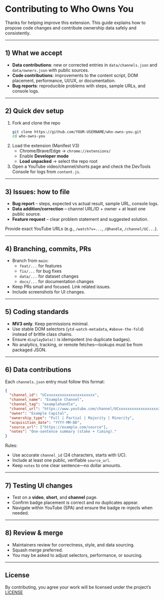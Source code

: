 # Contributing to Who Owns You

Thanks for helping improve this extension. This guide explains how to propose code changes and contribute ownership data safely and consistently.

---

## 1) What we accept

- **Data contributions**: new or corrected entries in `data/channels.json` and `data/owners.json` with public sources.
- **Code contributions**: improvements to the content script, DOM placement, performance, UI/UX, or documentation.
- **Bug reports**: reproducible problems with steps, sample URLs, and console logs.

---

## 2) Quick dev setup

1. Fork and clone the repo
   ```bash
   git clone https://github.com/YOUR-USERNAME/who-owns-you.git
   cd who-owns-you
   ```
2. Load the extension (Manifest V3)
   - Chrome/Brave/Edge → `chrome://extensions/`
   - Enable **Developer mode**
   - **Load unpacked** → select the repo root
3. Open a YouTube video/channel/shorts page and check the DevTools Console for logs from `content.js`.

---

## 3) Issues: how to file

- **Bug report** – steps, expected vs actual result, sample URL, console logs.
- **Data addition/correction** – channel URL/ID + owner + at least one public source.
- **Feature request** – clear problem statement and suggested solution.

Provide exact YouTube URLs (e.g., `/watch?v=...`, `/@handle`, `/channel/UC...`).

---

## 4) Branching, commits, PRs

- Branch from `main`:
  - `feat/...` for features
  - `fix/...` for bug fixes
  - `data/...` for dataset changes
  - `docs/...` for documentation changes
- Keep PRs small and focused. Link related issues.
- Include screenshots for UI changes.

---

## 5) Coding standards

- **MV3 only**. Keep permissions minimal.
- Use stable DOM selectors (`ytd-watch-metadata`, `#above-the-fold`) instead of brittle class chains.
- Ensure `displayData()` is idempotent (no duplicate badges).
- No analytics, tracking, or remote fetches—lookups must be from packaged JSON.

---

## 6) Data contributions

Each `channels.json` entry must follow this format:

```json
{
  "channel_id": "UCxxxxxxxxxxxxxxxxxxxxxx",
  "channel_name": "Example Channel",
  "channel_tag": "examplehandle",
  "channel_url": "https://www.youtube.com/channel/UCxxxxxxxxxxxxxxxxxxxxxx",
  "owner": "Example Capital",
  "ownership_type": "Full | Partial | Majority | Minority",
  "acquisition_date": "YYYY-MM-DD",
  "source_url": ["https://example.com/source"],
  "notes": "One-sentence summary (stake + timing)."
}
```

Rules:
- Use accurate `channel_id` (24 characters, starts with UC).
- Include at least one public, verifiable `source_url`.
- Keep `notes` to one clear sentence—no dollar amounts.

---

## 7) Testing UI changes

- Test on a **video**, **short**, and **channel** page.
- Confirm badge placement is correct and no duplicates appear.
- Navigate within YouTube (SPA) and ensure the badge re-injects when needed.

---

## 8) Review & merge

- Maintainers review for correctness, style, and data sourcing.
- Squash merge preferred.
- You may be asked to adjust selectors, performance, or sourcing.

---

## License

By contributing, you agree your work will be licensed under the project’s [LICENSE](https://github.com/zacharyisnthere/who-owns-you/blob/main/LICENSE)
